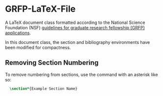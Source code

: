 # GRFP-LaTeX-File
A LaTeX document class formatted according to the National Science Foundation (NSF) [guidelines for graduate research fellowship (GRFP) applications](https://www.fastlane.nsf.gov/NSFHelp/flashhelp/fastlane/FastLane_Help/grfp_faqs_applicants.htm#26).

In this document class, the section and bibliography environments have been modified for compactness.

## Removing Section Numbering
To remove numbering from sections, use the command with an asterisk like so:
```latex 
  \section*{Example Section Name}
```
